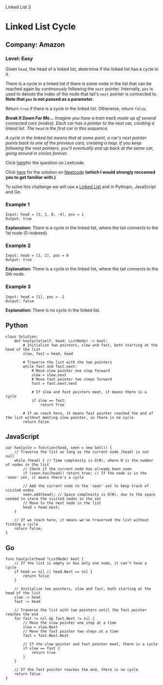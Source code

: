 Linked List 3
# Linked List Cycle
## Company: Amazon
### Level: Easy

Given `head`, the head of a linked list, determine if the linked list has a cycle in it.

There is a cycle in a linked list if there is some node in the list that can be reached again by continuously following the `next` pointer. 
Internally, `pos` is used to denote the index of the node that tail's `next` pointer is connected to. 
**Note that `pos` is not passed as a parameter.**

Return `true` if there is a cycle in the linked list. Otherwise, return `false`.

***Break It Down For Me...***
*Imagine you have a train track made up of several connected cars (nodes).*
*Each car has a pointer to the next car, creating a linked list.*
*The `head` is the first car in this sequence.*

*A cycle in the linked list means that at some point, a car's next pointer points back to one of the previous cars, creating a loop.* 
*If you keep following the next pointers, you'll eventually end up back at the same car, going around in circles forever.*

Click [here](https://leetcode.com/problems/linked-list-cycle/description/)for the question on Leetcode.

Click [here](https://www.youtube.com/watch?v=gBTe7lFR3vc) for the solution on [Neetcode](https://neetcode.io/) **(which I would strongly reccomed you to get familiar with.)**

To solve this challenge we will use a [Linked List](https://www.geeksforgeeks.org/introduction-to-linked-list-data-structure-and-algorithm-tutorial/) and in Pythopn, JavaScript and Go.

### Example 1
```
Input: head = [3, 2, 0, -4], pos = 1
Output: true
```
**Explanation:** There is a cycle in the linked list, where the tail connects to the 1st node (0-indexed).

### Example 2
```
Input: head = [1, 2], pos = 0
Output: true
```
**Explanation:** There is a cycle in the linked list, where the tail connects to the 0th node.

### Example 3
```
Input: head = [1], pos = -1
Output: false
```
**Explanation:** There is no cycle in the linked list.

## Python
```
class Solution:
    def hasCycle(self, head: ListNode) -> bool:
        # Initialize two pointers, slow and fast, both starting at the head of the list
        slow, fast = head, head

        # Traverse the list with the two pointers
        while fast and fast.next:
            # Move slow pointer one step forward
            slow = slow.next
            # Move fast pointer two steps forward
            fast = fast.next.next
            
            # If slow and fast pointers meet, it means there is a cycle
            if slow == fast:
                return True
        
        # If we reach here, it means fast pointer reached the end of the list without meeting slow pointer, so there is no cycle
        return False
```

## JavaScript
```
var hasCycle = function(head, seen = new Set()) {
    // Traverse the list as long as the current node (head) is not null
    while (head) { // Time complexity is O(N), where N is the number of nodes in the list
        // Check if the current node has already been seen
        if (seen.has(head)) return true; // If the node is in the 'seen' set, it means there's a cycle

        // Add the current node to the 'seen' set to keep track of visited nodes
        seen.add(head); // Space complexity is O(N), due to the space needed to store the visited nodes in the set
        // Move to the next node in the list
        head = head.next;
    }

    // If we reach here, it means we've traversed the list without finding a cycle
    return false;
}
```

## Go
```
func hasCycle(head *ListNode) bool {
    // If the list is empty or has only one node, it can't have a cycle
	if head == nil || head.Next == nil {
        return false
    }
    
    // Initialize two pointers, slow and fast, both starting at the head of the list
    slow := head
    fast := head
    
    // Traverse the list with two pointers until the fast pointer reaches the end
    for fast != nil && fast.Next != nil {
        // Move the slow pointer one step at a time
        slow = slow.Next
        // Move the fast pointer two steps at a time
        fast = fast.Next.Next
        
        // If the slow pointer and fast pointer meet, there is a cycle
        if slow == fast {
            return true
        }
    }
    
    // If the fast pointer reaches the end, there is no cycle
    return false
}
```